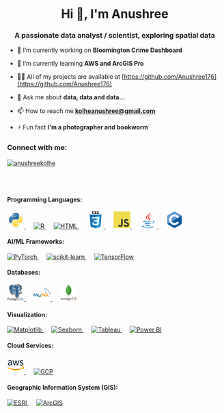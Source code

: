 <h1 align="center">Hi 👋, I'm Anushree</h1>
<h3 align="center">A passionate data analyst / scientist, exploring spatial data</h3>

- 🔭 I’m currently working on **Bloomington Crime Dashboard**

- 🌱 I’m currently learning **AWS and ArcGIS Pro**

- 👨‍💻 All of my projects are available at [https://github.com/Anushree176](https://github.com/Anushree176)

- 💬 Ask me about **data, data and data...**

- 📫 How to reach me **kolheanushree@gmail.com**

- ⚡ Fun fact **I'm a photographer and bookworm**

<h3 align="left">Connect with me:</h3>
<p align="left">
<a href="https://linkedin.com/in/anushreekolhe" target="blank"><img align="center" src="https://raw.githubusercontent.com/rahuldkjain/github-profile-readme-generator/master/src/images/icons/Social/linked-in-alt.svg" alt="anushreekolhe" height="30" width="40" /></a>
</p>

<br><br>

<!-- Programming Languages -->
<h4 align="left">Programming Languages:</h4>
<p align="left">
  <a href="https://www.python.org" target="_blank" rel="noreferrer">
    <img src="https://raw.githubusercontent.com/devicons/devicon/master/icons/python/python-original.svg" alt="Python" width="40" height="40"/>
  </a>&emsp;
  <a href="https://www.r-project.org/" target="_blank" rel="noreferrer">
    <img src="https://cdn.worldvectorlogo.com/logos/r-lang.svg" alt="R" width="40" height="40"/>
  </a>&emsp;
  
  <a href="https://www.w3schools.com/html/" target="_blank" rel="noreferrer">
    <img src="https://cdn.worldvectorlogo.com/logos/html-1.svg" alt="HTML" width="40" height="40"/>
  </a>&emsp;
  <a href="https://www.w3schools.com/css/" target="_blank" rel="noreferrer">
    <img src="https://raw.githubusercontent.com/devicons/devicon/master/icons/css3/css3-original-wordmark.svg" alt="CSS" width="40" height="40"/>
  </a>&emsp;
  <a href="https://developer.mozilla.org/en-US/docs/Web/JavaScript" target="_blank" rel="noreferrer">
    <img src="https://raw.githubusercontent.com/devicons/devicon/master/icons/javascript/javascript-original.svg" alt="JavaScript" width="40" height="40"/>
  </a>&emsp;

   <a href="https://www.java.com" target="_blank" rel="noreferrer">
    <img src="https://raw.githubusercontent.com/devicons/devicon/master/icons/java/java-original.svg" alt="Java" width="40" height="40"/>
  </a>&emsp;
  <a href="https://www.cprogramming.com/" target="_blank" rel="noreferrer">
    <img src="https://raw.githubusercontent.com/devicons/devicon/master/icons/c/c-original.svg" alt="C" width="40" height="40"/>
  </a>
</p>

<!-- AI/ML -->
<h4 align="left">AI/ML Frameworks:</h4>
<p align="left">
  <a href="https://pytorch.org/" target="_blank" rel="noreferrer">
    <img src="https://www.vectorlogo.zone/logos/pytorch/pytorch-icon.svg" alt="PyTorch" width="40" height="40"/>
  </a>&emsp;
  <a href="https://scikit-learn.org/" target="_blank" rel="noreferrer">
    <img src="https://upload.wikimedia.org/wikipedia/commons/0/05/Scikit_learn_logo_small.svg" alt="scikit-learn" width="40" height="40"/>
  </a>&emsp;
  <a href="https://www.tensorflow.org" target="_blank" rel="noreferrer">
    <img src="https://www.vectorlogo.zone/logos/tensorflow/tensorflow-icon.svg" alt="TensorFlow" width="40" height="40"/>
  </a>
</p>

<!-- Databases -->
<h4 align="left">Databases:</h4>
<p align="left">
  <a href="https://www.postgresql.org" target="_blank" rel="noreferrer">
    <img src="https://raw.githubusercontent.com/devicons/devicon/master/icons/postgresql/postgresql-original-wordmark.svg" alt="PostgreSQL" width="40" height="40"/>
  </a>&emsp;
  <a href="https://www.mysql.com/" target="_blank" rel="noreferrer">
    <img src="https://raw.githubusercontent.com/devicons/devicon/master/icons/mysql/mysql-original-wordmark.svg" alt="MySQL" width="40" height="40"/>
  </a>&emsp;
  <a href="https://www.mongodb.com/" target="_blank" rel="noreferrer">
    <img src="https://raw.githubusercontent.com/devicons/devicon/master/icons/mongodb/mongodb-original-wordmark.svg" alt="MongoDB" width="40" height="40"/>
  </a>
</p>


<!-- Visualization -->
<h4 align="left">Visualization:</h4>
<p align="left">
  <a href="https://matplotlib.org/" target="_blank" rel="noreferrer">
    <img src="https://raw.githubusercontent.com/gilbarbara/logos/main/logos/matplotlib.svg" alt="Matplotlib" width="80" height="40"/>
  </a>&emsp;
  <a href="https://seaborn.pydata.org/" target="_blank" rel="noreferrer">
    <img src="https://raw.githubusercontent.com/gilbarbara/logos/main/logos/seaborn.svg" alt="Seaborn" width="80" height="40"/>
  </a>&emsp;
  <a href="https://www.tableau.com/" target="_blank" rel="noreferrer">
    <img src="https://cdn.worldvectorlogo.com/logos/tableau-logo.svg" alt="Tableau" width="80" height="40"/>
  </a>&emsp;
  <a href="https://www.microsoft.com/en-us/power-platform/products/power-bi" target="_blank" rel="noreferrer">
    <img src="https://upload.vectorlogo.zone/logos/microsoft_powerbi/images/985205ac-fb3d-4c80-97f4-7bc0fec8c67d.svg" alt="Power BI" width="40" height="40"/>
  </a>
</p>

<!-- Cloud Services -->
<h4 align="left">Cloud Services:</h4>
<p align="left">
  <a href="https://aws.amazon.com" target="_blank" rel="noreferrer">
    <img src="https://raw.githubusercontent.com/devicons/devicon/master/icons/amazonwebservices/amazonwebservices-original-wordmark.svg" alt="AWS" width="40" height="40"/>
  </a>&emsp;
  <a href="https://cloud.google.com" target="_blank" rel="noreferrer">
    <img src="https://www.vectorlogo.zone/logos/google_cloud/google_cloud-icon.svg" alt="GCP" width="40" height="40"/>
  </a>
</p>

<!-- GIS -->
<h4 align="left">Geographic Information System (GIS):</h4>
<p align="left">
  <a href="https://www.esri.com/en-us/home" target="_blank" rel="noreferrer">
    <img src="https://cdn.worldvectorlogo.com/logos/esri-2.svg" alt="ESRI" width="40" height="40"/>
  </a>&emsp;
  <a href="https://www.esri.com/en-us/arcgis/about-arcgis/overview" target="_blank" rel="noreferrer">
    <img src="https://raw.githubusercontent.com/simple-icons/simple-icons/master/icons/arcgis.svg" alt="ArcGIS" width="40" height="40"/>
  </a>
</p>


<br><br>
